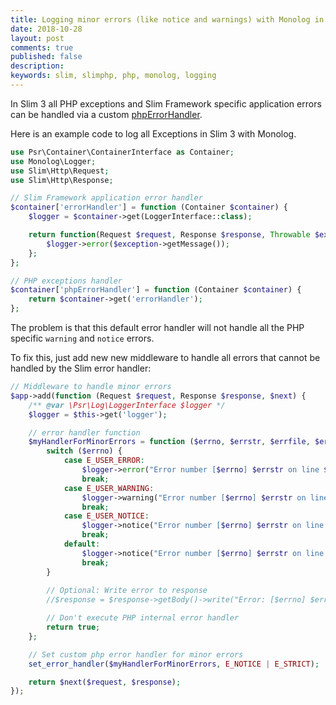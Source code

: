```yaml
---
title: Logging minor errors (like notice and warnings) with Monolog in Slim 3
date: 2018-10-28
layout: post
comments: true
published: false
description: 
keywords: slim, slimphp, php, monolog, logging
---
```


In Slim 3 all PHP exceptions and Slim Framework specific application errors can be handled via a custom [phpErrorHandler](https://www.slimframework.com/docs/v3/handlers/error.html).

Here is an example code to log all Exceptions in Slim 3 with Monolog.


```php
use Psr\Container\ContainerInterface as Container;
use Monolog\Logger;
use Slim\Http\Request;
use Slim\Http\Response;

// Slim Framework application error handler
$container['errorHandler'] = function (Container $container) {
    $logger = $container->get(LoggerInterface::class);

    return function(Request $request, Response $response, Throwable $exception) use ($logger) {
        $logger->error($exception->getMessage());
    };
};

// PHP exceptions handler
$container['phpErrorHandler'] = function (Container $container) {
    return $container->get('errorHandler');
};
```

The problem is that this default error handler will not handle all the PHP specific `warning` and `notice` errors.

To fix this, just add new new middleware to handle all errors that cannot be handled by the Slim error handler:

```php
// Middleware to handle minor errors
$app->add(function (Request $request, Response $response, $next) {
    /** @var \Psr\Log\LoggerInterface $logger */
    $logger = $this->get('logger');

    // error handler function
    $myHandlerForMinorErrors = function ($errno, $errstr, $errfile, $errline) use ($response, $logger) {
        switch ($errno) {
            case E_USER_ERROR:
                $logger->error("Error number [$errno] $errstr on line $errline in file $errfile");
                break;
            case E_USER_WARNING:
                $logger->warning("Error number [$errno] $errstr on line $errline in file $errfile");
                break;
            case E_USER_NOTICE:
                $logger->notice("Error number [$errno] $errstr on line $errline in file $errfile");
                break;
            default:
                $logger->notice("Error number [$errno] $errstr on line $errline in file $errfile");
                break;
        }
        
        // Optional: Write error to response
        //$response = $response->getBody()->write("Error: [$errno] $errstr<br>\n");

        // Don't execute PHP internal error handler
        return true;
    };

    // Set custom php error handler for minor errors
    set_error_handler($myHandlerForMinorErrors, E_NOTICE | E_STRICT);

    return $next($request, $response);
});
```


